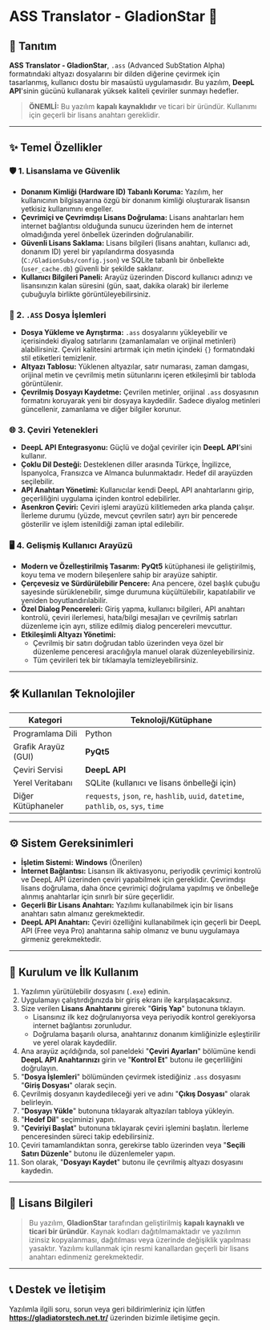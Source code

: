 # ASS Translator - GladionStar 🚀

## 📖 Tanıtım

**ASS Translator - GladionStar**, `.ass` (Advanced SubStation Alpha) formatındaki altyazı dosyalarını bir dilden diğerine çevirmek için tasarlanmış, kullanıcı dostu bir masaüstü uygulamasıdır. Bu yazılım, **DeepL API**'sinin gücünü kullanarak yüksek kaliteli çeviriler sunmayı hedefler.

> **ÖNEMLİ:** Bu yazılım **kapalı kaynaklıdır** ve ticari bir üründür. Kullanımı için geçerli bir lisans anahtarı gereklidir.

---

## ✨ Temel Özellikler

### 🛡️ 1. Lisanslama ve Güvenlik
*   **Donanım Kimliği (Hardware ID) Tabanlı Koruma:** Yazılım, her kullanıcının bilgisayarına özgü bir donanım kimliği oluşturarak lisansın yetkisiz kullanımını engeller.
*   **Çevrimiçi ve Çevrimdışı Lisans Doğrulama:** Lisans anahtarları hem internet bağlantısı olduğunda sunucu üzerinden hem de internet olmadığında yerel önbellek üzerinden doğrulanabilir.
*   **Güvenli Lisans Saklama:** Lisans bilgileri (lisans anahtarı, kullanıcı adı, donanım ID) yerel bir yapılandırma dosyasında (`C:/GladionSubs/config.json`) ve SQLite tabanlı bir önbellekte (`user_cache.db`) güvenli bir şekilde saklanır.
*   **Kullanıcı Bilgileri Paneli:** Arayüz üzerinden Discord kullanıcı adınızı ve lisansınızın kalan süresini (gün, saat, dakika olarak) bir ilerleme çubuğuyla birlikte görüntüleyebilirsiniz.

### 📄 2. `.ASS` Dosya İşlemleri
*   **Dosya Yükleme ve Ayrıştırma:** `.ass` dosyalarını yükleyebilir ve içerisindeki diyalog satırlarını (zamanlamaları ve orijinal metinleri) alabilirsiniz. Çeviri kalitesini artırmak için metin içindeki `{}` formatındaki stil etiketleri temizlenir.
*   **Altyazı Tablosu:** Yüklenen altyazılar, satır numarası, zaman damgası, orijinal metin ve çevrilmiş metin sütunlarını içeren etkileşimli bir tabloda görüntülenir.
*   **Çevrilmiş Dosyayı Kaydetme:** Çevrilen metinler, orijinal `.ass` dosyasının formatını koruyarak yeni bir dosyaya kaydedilir. Sadece diyalog metinleri güncellenir, zamanlama ve diğer bilgiler korunur.

### 🌐 3. Çeviri Yetenekleri
*   **DeepL API Entegrasyonu:** Güçlü ve doğal çeviriler için **DeepL API**'sini kullanır.
*   **Çoklu Dil Desteği:** Desteklenen diller arasında Türkçe, İngilizce, İspanyolca, Fransızca ve Almanca bulunmaktadır. Hedef dil arayüzden seçilebilir.
*   **API Anahtarı Yönetimi:** Kullanıcılar kendi DeepL API anahtarlarını girip, geçerliliğini uygulama içinden kontrol edebilirler.
*   **Asenkron Çeviri:** Çeviri işlemi arayüzü kilitlemeden arka planda çalışır. İlerleme durumu (yüzde, mevcut çevrilen satır) ayrı bir pencerede gösterilir ve işlem istenildiği zaman iptal edilebilir.

### 🖥️ 4. Gelişmiş Kullanıcı Arayüzü
*   **Modern ve Özelleştirilmiş Tasarım:** **PyQt5** kütüphanesi ile geliştirilmiş, koyu tema ve modern bileşenlere sahip bir arayüze sahiptir.
*   **Çerçevesiz ve Sürdürülebilir Pencere:** Ana pencere, özel başlık çubuğu sayesinde sürüklenebilir, simge durumuna küçültülebilir, kapatılabilir ve yeniden boyutlandırılabilir.
*   **Özel Dialog Pencereleri:** Giriş yapma, kullanıcı bilgileri, API anahtarı kontrolü, çeviri ilerlemesi, hata/bilgi mesajları ve çevrilmiş satırları düzenleme için ayrı, stilize edilmiş dialog pencereleri mevcuttur.
*   **Etkileşimli Altyazı Yönetimi:**
    *   Çevrilmiş bir satırı doğrudan tablo üzerinden veya özel bir düzenleme penceresi aracılığıyla manuel olarak düzenleyebilirsiniz.
    *   Tüm çevirileri tek bir tıklamayla temizleyebilirsiniz.

---

## 🛠️ Kullanılan Teknolojiler

| Kategori           | Teknoloji/Kütüphane                                                                  |
|--------------------|--------------------------------------------------------------------------------------|
| Programlama Dili   | Python                                                                               |
| Grafik Arayüz (GUI)| **PyQt5**                                                                              |
| Çeviri Servisi     | **DeepL API**                                                                        |
| Yerel Veritabanı   | SQLite (kullanıcı ve lisans önbelleği için)                                          |
| Diğer Kütüphaneler | `requests`, `json`, `re`, `hashlib`, `uuid`, `datetime`, `pathlib`, `os`, `sys`, `time` |

---

## ⚙️ Sistem Gereksinimleri
*   **İşletim Sistemi:** **Windows** (Önerilen)
*   **İnternet Bağlantısı:** Lisansın ilk aktivasyonu, periyodik çevrimiçi kontrolü ve DeepL API üzerinden çeviri yapabilmek için gereklidir. Çevrimdışı lisans doğrulama, daha önce çevrimiçi doğrulama yapılmış ve önbelleğe alınmış anahtarlar için sınırlı bir süre geçerlidir.
*   **Geçerli Bir Lisans Anahtarı:** Yazılımı kullanabilmek için bir lisans anahtarı satın almanız gerekmektedir.
*   **DeepL API Anahtarı:** Çeviri özelliğini kullanabilmek için geçerli bir DeepL API (Free veya Pro) anahtarına sahip olmanız ve bunu uygulamaya girmeniz gerekmektedir.

---

## 🚀 Kurulum ve İlk Kullanım
1.  Yazılımın yürütülebilir dosyasını (`.exe`) edinin.
2.  Uygulamayı çalıştırdığınızda bir giriş ekranı ile karşılaşacaksınız.
3.  Size verilen **Lisans Anahtarını** girerek "**Giriş Yap**" butonuna tıklayın.
    *   Lisansınız ilk kez doğrulanıyorsa veya periyodik kontrol gerekiyorsa internet bağlantısı zorunludur.
    *   Doğrulama başarılı olursa, anahtarınız donanım kimliğinizle eşleştirilir ve yerel olarak kaydedilir.
4.  Ana arayüz açıldığında, sol paneldeki "**Çeviri Ayarları**" bölümüne kendi **DeepL API Anahtarınızı** girin ve "**Kontrol Et**" butonu ile geçerliliğini doğrulayın.
5.  "**Dosya İşlemleri**" bölümünden çevirmek istediğiniz `.ass` dosyasını "**Giriş Dosyası**" olarak seçin.
6.  Çevrilmiş dosyanın kaydedileceği yeri ve adını "**Çıkış Dosyası**" olarak belirleyin.
7.  "**Dosyayı Yükle**" butonuna tıklayarak altyazıları tabloya yükleyin.
8.  "**Hedef Dil**" seçiminizi yapın.
9.  "**Çeviriyi Başlat**" butonuna tıklayarak çeviri işlemini başlatın. İlerleme penceresinden süreci takip edebilirsiniz.
10. Çeviri tamamlandıktan sonra, gerekirse tablo üzerinden veya "**Seçili Satırı Düzenle**" butonu ile düzenlemeler yapın.
11. Son olarak, "**Dosyayı Kaydet**" butonu ile çevrilmiş altyazı dosyasını kaydedin.

---

## 📜 Lisans Bilgileri
> Bu yazılım, **GladionStar** tarafından geliştirilmiş **kapalı kaynaklı ve ticari bir üründür**. Kaynak kodları dağıtılmamaktadır ve yazılımın izinsiz kopyalanması, dağıtılması veya üzerinde değişiklik yapılması yasaktır. Yazılımı kullanmak için resmi kanallardan geçerli bir lisans anahtarı edinmeniz gerekmektedir.

---

## 📞 Destek ve İletişim
Yazılımla ilgili soru, sorun veya geri bildirimleriniz için lütfen **https://gladiatorstech.net.tr/** üzerinden bizimle iletişime geçin. 
